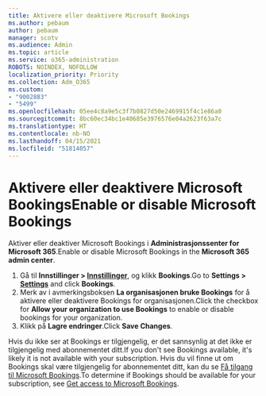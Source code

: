```yaml
---
title: Aktivere eller deaktivere Microsoft Bookings
ms.author: pebaum
author: pebaum
manager: scotv
ms.audience: Admin
ms.topic: article
ms.service: o365-administration
ROBOTS: NOINDEX, NOFOLLOW
localization_priority: Priority
ms.collection: Adm_O365
ms.custom:
- "9002883"
- "5499"
ms.openlocfilehash: 05ee4c8a9e5c3f7b0827d50e2469915f4c1e86a0
ms.sourcegitcommit: 8bc60ec34bc1e40685e3976576e04a2623f63a7c
ms.translationtype: HT
ms.contentlocale: nb-NO
ms.lasthandoff: 04/15/2021
ms.locfileid: "51814057"
---
```

# <a name="enable-or-disable-microsoft-bookings"></a><span data-ttu-id="497c1-102">Aktivere eller deaktivere Microsoft Bookings</span><span class="sxs-lookup"><span data-stu-id="497c1-102">Enable or disable Microsoft Bookings</span></span>

<span data-ttu-id="497c1-103">Aktiver eller deaktiver Microsoft Bookings i **Administrasjonssenter for Microsoft 365**.</span><span class="sxs-lookup"><span data-stu-id="497c1-103">Enable or disable Microsoft Bookings in the **Microsoft 365 admin center**.</span></span>

1. <span data-ttu-id="497c1-104">Gå til **Innstillinger > [Innstillinger](https://admin.microsoft.com/Adminportal/Home?source=applauncher#/Settings/Services)**, og klikk **Bookings**.</span><span class="sxs-lookup"><span data-stu-id="497c1-104">Go to **Settings > [Settings](https://admin.microsoft.com/Adminportal/Home?source=applauncher#/Settings/Services)** and click **Bookings**.</span></span>
2. <span data-ttu-id="497c1-105">Merk av i avmerkingsboksen **La organisasjonen bruke Bookings** for å aktivere eller deaktivere Bookings for organisasjonen.</span><span class="sxs-lookup"><span data-stu-id="497c1-105">Click the checkbox for **Allow your organization to use Bookings** to enable or disable bookings for your organization.</span></span>
3. <span data-ttu-id="497c1-106">Klikk på **Lagre endringer**.</span><span class="sxs-lookup"><span data-stu-id="497c1-106">Click **Save Changes**.</span></span>

<span data-ttu-id="497c1-107">Hvis du ikke ser at Bookings er tilgjengelig, er det sannsynlig at det ikke er tilgjengelig med abonnementet ditt.</span><span class="sxs-lookup"><span data-stu-id="497c1-107">If you don't see Bookings available, it's likely it is not available with your subscription.</span></span> <span data-ttu-id="497c1-108">Hvis du vil finne ut om Bookings skal være tilgjengelig for abonnementet ditt, kan du se [Få tilgang til Microsoft Bookings](https://support.microsoft.com/nb-NO/office/get-access-to-microsoft-bookings-5382dc07-aaa5-45c9-8767-502333b214ce).</span><span class="sxs-lookup"><span data-stu-id="497c1-108">To determine if Bookings should be available for your subscription, see [Get access to Microsoft Bookings](https://support.microsoft.com/nb-NO/office/get-access-to-microsoft-bookings-5382dc07-aaa5-45c9-8767-502333b214ce).</span></span>
